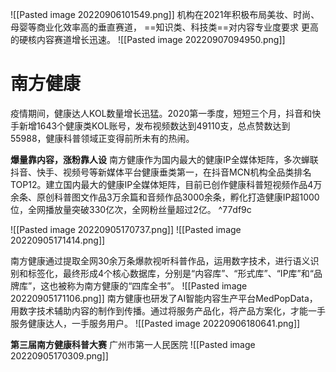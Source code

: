 
![[Pasted image 20220906101549.png]]
机构在2021年积极布局美妆、时尚、 母婴等商业化效率高的垂直赛道， ==知识类、科技类==对内容专业度要求 更高的硬核内容赛道增长迅速。
![[Pasted image 20220907094950.png]]


# 南方健康

疫情期间，健康达人KOL数量增长迅猛。2020第一季度，短短三个月，抖音和快手新增1643个健康类KOL账号，发布视频数达到49110支，总点赞数达到55988，健康科普领域正变得前所未有的热闹。

**爆量靠内容，涨粉靠人设**
南方健康作为国内最大的健康IP全媒体矩阵，多次蝉联抖音、快手、视频号等新媒体平台健康垂类第一，在抖音MCN机构全品类排名TOP12。建立国内最大的健康IP全媒体矩阵，目前已创作健康科普短视频作品4万余条、原创科普图文作品3万余篇和音频作品3000余条，孵化打造健康IP超1000位，全网播放量突破330亿次，全网粉丝量超过2亿。 ^77df9c

![[Pasted image 20220905170737.png]]
![[Pasted image 20220905171414.png]]

南方健康通过提取全网30余万条爆款视听科普作品，运用数字技术，进行语义识别和标签化，最终形成4个核心数据库，分别是“内容库”、“形式库”、“IP库”和“品牌库”，这也被称为南方健康的“四库全书”。
![[Pasted image 20220905171106.png]]
南方健康也研发了AI智能内容生产平台MedPopData，用数字技术辅助内容的制作到传播。通过将服务产品化，将产品方案化，才能一手服务健康达人，一手服务用户。
![[Pasted image 20220906180641.png]]


**第三届南方健康科普大赛**
广州市第一人民医院
![[Pasted image 20220905170309.png]]

# 